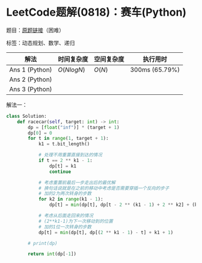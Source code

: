 # LeetCode题解(0818)：赛车(Python)

题目：[原题链接](https://leetcode-cn.com/problems/race-car/)（困难）

标签：动态规划、数学、递归

| 解法           | 时间复杂度 | 空间复杂度 | 执行用时       |
| -------------- | ---------- | ---------- | -------------- |
| Ans 1 (Python) | $O(NlogN)$ | $O(N)$     | 300ms (65.79%) |
| Ans 2 (Python) |            |            |                |
| Ans 3 (Python) |            |            |                |

解法一：

```python
class Solution:
    def racecar(self, target: int) -> int:
        dp = [float("inf")] * (target + 1)
        dp[0] = 0
        for t in range(1, target + 1):
            k1 = t.bit_length()

            # 处理不用重置直接到达的情况
            if t == 2 ** k1 - 1:
                dp[t] = k1
                continue

            # 考虑重置前最后一步走出后的最优解
            # 换句话说就是在之前的移动中考虑是否需要穿插一个反向的步子
            # 加的2为两次转身的步数
            for k2 in range(k1 - 1):
                dp[t] = min(dp[t], dp[t - 2 ** (k1 - 1) + 2 ** k2] + (k1 - 1) + k2 + 2)

            # 考虑从后面走回来的情况
            # (2**k1-1)为下一次移动到的位置
            # 加的1位一次转身的步数
            dp[t] = min(dp[t], dp[(2 ** k1 - 1) - t] + k1 + 1)

        # print(dp)

        return int(dp[-1])
```